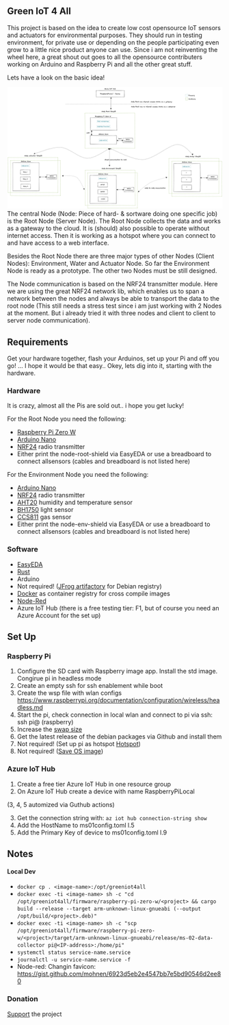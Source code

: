 ## Green IoT 4 All
This project is based on the idea to create low cost opensource IoT sensors and actuators for environmental purposes. They should run in testing environment, for private use or depending on the people participating even grow to a little nice product anyone can use. Since i am not reinventing the wheel here, a great shout out goes to all the opensource contributers working on Arduino and Raspberry Pi and all the other great stuff.

Lets have a look on the basic idea! 

![Architecture Set Up](assets/architecture-setup.png)
The central Node (Node: Piece of hard- & sortware doing one specific job) is the Root Node (Server Node). The Root Node collects the data and works as a gateway to the cloud. It is (should) also possible to operate without internet access. Then it is working as a hotspot where you can connect to and have access to a web interface.

Besides the Root Node there are three major types of other Nodes (Client Nodes): Environment, Water and Actuator Node. So far the Environment Node is ready as a prototype. The other two Nodes must be still designed. 

The Node communication is based on the NRF24 transmitter module. Here we are using the great NRF24 network lib, which enables us to span a network between the nodes and always be able to transport the data to the root node (This still needs a stress test since i am just working with 2 Nodes at the moment. But i already tried it with three nodes and client to client to server node communication).
## Requirements

Get your hardware together, flash your Arduinos, set up your Pi and off you go! ... I hope it would be that easy.. Okey, lets dig into it, starting with the hardware.

### Hardware
It is crazy, almost all the Pis are sold out.. i hope you get lucky!

For the Root Node you need the following:
- [Raspberry Pi Zero W](https://www.reichelt.de/de/de/raspberry-pi-zero-2-w-4x-1-ghz-512-mb-ram-wlan-bt-rasp-pi-zero2-w-p313902.html?PROVID=2788&gclid=CjwKCAjwiuuRBhBvEiwAFXKaNLF7tvI48TUThVGy3qs2dCKXeFIVZCKTx82qTqWBBAUfXMqyGoIoPBoCbLwQAvD_BwE&&r=1)
- [Arduino Nano](https://www.amazon.de/AZDelivery-Atmega328-gratis-Arduino-kompatibel/dp/B078SBBST6/ref=sr_1_3?__mk_de_DE=ÅMÅŽÕÑ&dchild=1&keywords=Arduino+nano&qid=1616487341&sr=8-3)
- [NRF24](https://www.amazon.de/AZDelivery-NRF24L01-Wireless-Arduino-Raspberry/dp/B06XJN417D/ref=sr_1_1_sspa?__mk_de_DE=ÅMÅŽÕÑ&crid=3CWF8YKB82U61&keywords=NRF24&qid=1647773505&sprefix=nrf24%2Caps%2C81&sr=8-1-spons&psc=1&smid=A1X7QLRQH87QA3&spLa=ZW5jcnlwdGVkUXVhbGlmaWVyPUExOU9QRDBBRDZXVUtNJmVuY3J5cHRlZElkPUEwODY3ODMzTUgyT1ZTRzRMQThMJmVuY3J5cHRlZEFkSWQ9QTAxMTYzOThETks5TU9DWjAzRVYmd2lkZ2V0TmFtZT1zcF9hdGYmYWN0aW9uPWNsaWNrUmVkaXJlY3QmZG9Ob3RMb2dDbGljaz10cnVl) radio transmitter
- Either print the node-root-shield via EasyEDA or use a breadboard to connect allsensors (cables and breadboard is not listed here)

For the Environment Node you need the following:
- [Arduino Nano](https://www.amazon.de/AZDelivery-Atmega328-gratis-Arduino-kompatibel/dp/B078SBBST6/ref=sr_1_3?__mk_de_DE=ÅMÅŽÕÑ&dchild=1&keywords=Arduino+nano&qid=1616487341&sr=8-3)
- [NRF24](https://www.amazon.de/AZDelivery-NRF24L01-Wireless-Arduino-Raspberry/dp/B06XJN417D/ref=sr_1_1_sspa?__mk_de_DE=ÅMÅŽÕÑ&crid=3CWF8YKB82U61&keywords=NRF24&qid=1647773505&sprefix=nrf24%2Caps%2C81&sr=8-1-spons&psc=1&smid=A1X7QLRQH87QA3&spLa=ZW5jcnlwdGVkUXVhbGlmaWVyPUExOU9QRDBBRDZXVUtNJmVuY3J5cHRlZElkPUEwODY3ODMzTUgyT1ZTRzRMQThMJmVuY3J5cHRlZEFkSWQ9QTAxMTYzOThETks5TU9DWjAzRVYmd2lkZ2V0TmFtZT1zcF9hdGYmYWN0aW9uPWNsaWNrUmVkaXJlY3QmZG9Ob3RMb2dDbGljaz10cnVl) radio transmitter
- [AHT20](https://www.digikey.de/de/products/detail/adafruit-industries-llc/4566/12396895?utm_adgroup=Evaluation%20Boards%20-%20Expansion%20Boards%2C%20Daughter%20Cards&utm_source=google&utm_medium=cpc&utm_campaign=Shopping_Product_Development%20Boards%2C%20Kits%2C%20Programmers_Returning&utm_term=&productid=12396895&gclid=CjwKCAjwoduRBhA4EiwACL5RPz9I1AyRmXYULpqFdMFsBt8JcVPtelJ8Xrqdz0pHjbfnsiqXQkHLThoC2Z4QAvD_BwE) humidity and temperature sensor
- [BH1750](https://www.amazon.de/AZDelivery-GY-302-Helligkeitsensor-Arduino-Raspberry/dp/B07TKWNGZ4/ref=sr_1_3?__mk_de_DE=ÅMÅŽÕÑ&crid=16VWDXFS7YZ96&keywords=bh+1750&qid=1647773715&sprefix=bh1750%2Caps%2C225&sr=8-3) light sensor
- [CCS811](https://www.amazon.de/Vaorwne-CJMCU-811-Qualit？T-Numerische-Sensoren/dp/B08BWL1L97/ref=sr_1_7?__mk_de_DE=ÅMÅŽÕÑ&crid=13BAZN0XHD0O5&keywords=CCS811&qid=1647773748&sprefix=ccs811%2Caps%2C73&sr=8-7) gas sensor
- Either print the node-env-shield via EasyEDA or use a breadboard to connect allsensors (cables and breadboard is not listed here)

### Software
- [EasyEDA](https://easyeda.com)
- [Rust](https://www.rust-lang.org/tools/install) 
- Arduino 
- Not required! ([JFrog artifactory](https://greeniot4all.jfrog.io/ui/packages) for Debian registry)
- [Docker](https://hub.docker.com/r/fabianbruenger/greeniot4all) as container registry for cross compile images
- [Node-Red](https://nodered.org/docs/getting-started/)
- Azure IoT Hub (there is a free testing tier: F1, but of course you need an Azure Account for the set up)

## Set Up

### Raspberry Pi
1. Configure the SD card with Raspberry image app. Install the std image. Congirue pi in headless mode
2. Create an empty ssh for ssh enablement while boot
3. Create the wsp file with wlan configs https://www.raspberrypi.org/documentation/configuration/wireless/headless.md
4. Start the pi, check connection in local wlan and connect to pi via ssh: ssh pi@<ip-address> (raspberry)
5. Increase the [swap size](https://wpitchoune.net/tricks/raspberry_pi3_increase_swap_size.html)
6. Get the latest release of the debian packages via Github and install them
6. Not required! (Set up pi as hotspot [Hotspot](https://www.raspberryconnect.com/projects/65-raspberrypi-hotspot-accesspoints/158-raspberry-pi-auto-wifi-hotspot-switch-direct-connection))
7. Not required! ([Save OS image](https://howchoo.com/pi/create-a-backup-image-of-your-raspberry-pi-sd-card-in-mac-osx))


### Azure IoT Hub
1. Create a free tier Azure IoT Hub in one resource group
2. On Azure IoT Hub create a device with name RaspberryPiLocal

(3, 4, 5 automized via Guthub actions)

3. Get the connection string with: `az iot hub connection-string show`
4. Add the HostName to ms01config.toml l.5 
5. Add the Primary Key of device to ms01config.toml l.9

## Notes
#### Local Dev
- `docker cp . <image-name>:/opt/greeniot4all`
- `docker exec -ti <image-name> sh -c "cd /opt/greeniot4all/firmware/raspberry-pi-zero-w/<project> && cargo build --release --target arm-unknown-linux-gnueabi (--output /opt/build/<project>.deb)"`
- `docker exec -ti <image-name> sh -c "scp /opt/greeniot4all/firmware/raspberry-pi-zero-w/<project>/target/arm-unknown-linux-gnueabi/release/ms-02-data-collector pi@<IP-address>:/home/pi"`
- `systemctl status service-name.service`
- `journalctl -u service-name.service -f`
- Node-red: Changin favicon: https://gist.github.com/mohnen/6923d5eb2e4547bb7e5bd90546d2ee80


### Donation
[Support](https://www.paypal.com/donate/?hosted_button_id=M6QRBT6Y5YB72) the project

